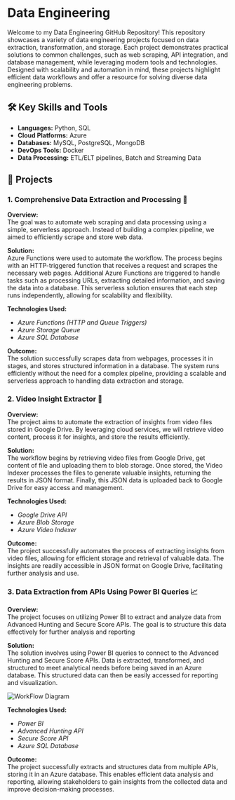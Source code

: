 # Data Engineering 

Welcome to my Data Engineering GitHub Repository! This repository showcases a variety of data engineering projects focused on data extraction, transformation, and storage. Each project demonstrates practical solutions to common challenges, such as web scraping, API integration, and database management, while leveraging modern tools and technologies. Designed with scalability and automation in mind, these projects highlight efficient data workflows and offer a resource for solving diverse data engineering problems.

## 🛠️ Key Skills and Tools

- **Languages:** Python, SQL
- **Cloud Platforms:** Azure 
- **Databases:** MySQL, PostgreSQL, MongoDB  
- **DevOps Tools:** Docker
- **Data Processing:** ETL/ELT pipelines, Batch and Streaming Data

## 📂 Projects

### 1. **Comprehensive Data Extraction and Processing** 🔄

**Overview:**  
The goal was to automate web scraping and data processing using a simple, serverless approach. Instead of building a complex pipeline, we aimed to efficiently scrape and store web data.

**Solution:**  
Azure Functions were used to automate the workflow. The process begins with an HTTP-triggered function that receives a request and scrapes the necessary web pages. Additional Azure Functions are triggered to handle tasks such as processing URLs, extracting detailed information, and saving the data into a database. This serverless solution ensures that each step runs independently, allowing for scalability and flexibility.

**Technologies Used:**  
- *Azure Functions (HTTP and Queue Triggers)*
- *Azure Storage Queue*
- *Azure SQL Database*

**Outcome:**  
The solution successfully scrapes data from webpages, processes it in stages, and stores structured information in a database. The system runs efficiently without the need for a complex pipeline, providing a scalable and serverless approach to handling data extraction and storage.


### 2. **Video Insight Extractor** 🎥

**Overview:**   
The project aims to automate the extraction of insights from video files stored in Google Drive. By leveraging cloud services, we will retrieve video content, process it for insights, and store the results efficiently.

**Solution:**  
The workflow begins by retrieving video files from Google Drive, get content of file and uploading them to blob storage. Once stored, the Video Indexer processes the files to generate valuable insights, returning the results in JSON format. Finally, this JSON data is uploaded back to Google Drive for easy access and management.

**Technologies Used:**  
- *Google Drive API*
- *Azure Blob Storage*
- *Azure Video Indexer*

**Outcome:**  
The project successfully automates the process of extracting insights from video files, allowing for efficient storage and retrieval of valuable data. The insights are readily accessible in JSON format on Google Drive, facilitating further analysis and use.

### 3. **Data Extraction from APIs Using Power BI Queries**  📈

**Overview:**  
The project focuses on utilizing Power BI to extract and analyze data from Advanced Hunting and Secure Score APIs. The goal is to structure this data effectively for further analysis and reporting

**Solution:**  
The solution involves using Power BI queries to connect to the Advanced Hunting and Secure Score APIs. Data is extracted, transformed, and structured to meet analytical needs before being saved in an Azure database. This structured data can then be easily accessed for reporting and visualization.

![WorkFlow Diagram](Data-Engineering\video_processing_image.PNG)

**Technologies Used:**  
- *Power BI*
- *Advanced Hunting API*
- *Secure Score API*
- *Azure SQL Database*

**Outcome:**  
The project successfully extracts and structures data from multiple APIs, storing it in an Azure database. This enables efficient data analysis and reporting, allowing stakeholders to gain insights from the collected data and improve decision-making processes.



